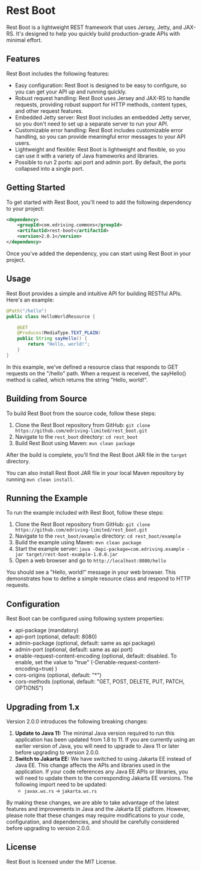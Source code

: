 # Rest Boot

Rest Boot is a lightweight REST framework that uses Jersey, Jetty, and JAX-RS. It's designed to help you quickly build production-grade APIs with minimal effort.

## Features

Rest Boot includes the following features:

- Easy configuration: Rest Boot is designed to be easy to configure, so you can get your API up and running quickly.
- Robust request handling: Rest Boot uses Jersey and JAX-RS to handle requests, providing robust support for HTTP methods, content types, and other request features.
- Embedded Jetty server: Rest Boot includes an embedded Jetty server, so you don't need to set up a separate server to run your API.
- Customizable error handling: Rest Boot includes customizable error handling, so you can provide meaningful error messages to your API users.
- Lightweight and flexible: Rest Boot is lightweight and flexible, so you can use it with a variety of Java frameworks and libraries.
- Possible to run 2 ports: api port and admin port. By default, the ports collapsed into a single port. 

## Getting Started

To get started with Rest Boot, you'll need to add the following dependency to your project:

```xml
<dependency>
    <groupId>com.edriving.commons</groupId>
    <artifactId>rest-boot</artifactId>
    <version>2.0.1</version>
</dependency>
```
Once you've added the dependency, you can start using Rest Boot in your project.

## Usage

Rest Boot provides a simple and intuitive API for building RESTful APIs. Here's an example:

```java
@Path("/hello")
public class HelloWorldResource {

    @GET
    @Produces(MediaType.TEXT_PLAIN)
    public String sayHello() {
        return "Hello, world!";
    }
}
```

In this example, we've defined a resource class that responds to GET requests on the "/hello" path. When a request is received, the sayHello() method is called, which returns the string "Hello, world!".

## Building from Source

To build Rest Boot from the source code, follow these steps:

1. Clone the Rest Boot repository from GitHub: `git clone https://github.com/edriving-limited/rest_boot.git`
2. Navigate to the `rest_boot` directory: `cd rest_boot`
3. Build Rest Boot using Maven: `mvn clean package`

After the build is complete, you'll find the Rest Boot JAR file in the `target` directory.

You can also install Rest Boot JAR file in your local Maven repository by running `mvn clean install`.

## Running the Example

To run the example included with Rest Boot, follow these steps:

1. Clone the Rest Boot repository from GitHub: `git clone https://github.com/edriving-limited/rest_boot.git`
2. Navigate to the `rest_boot/example` directory: `cd rest_boot/example`
3. Build the example using Maven: `mvn clean package`
4. Start the example server: `java -Dapi-package=com.edriving.example -jar target/rest-boot-example-1.0.0.jar`
5. Open a web browser and go to `http://localhost:8080/hello`

You should see a "Hello, world!" message in your web browser. This demonstrates how to define a simple resource class and respond to HTTP requests.


## Configuration
Rest Boot can be configured using following system properties:
- api-package (mandatory)
- api-port (optional, default: 8080)
- admin-package (optional, default: same as api package)
- admin-port (optional, default: same as api port)
- enable-request-content-encoding (optional, default: disabled. To enable, set the value to "true" (-Denable-request-content-encoding=true) )
- cors-origins (optional, default: "*")
- cors-methods (optional, default: "GET, POST, DELETE, PUT, PATCH, OPTIONS")

## Upgrading from 1.x
Version 2.0.0 introduces the following breaking changes:

1. **Update to Java 11:** The minimal Java version required to run this application has been updated from 1.8 to 11. If you are currently using an earlier version of Java, you will need to upgrade to Java 11 or later before upgrading to version 2.0.0.
2. **Switch to Jakarta EE:** We have switched to using Jakarta EE instead of Java EE. This change affects the APIs and libraries used in the application. If your code references any Java EE APIs or libraries, you will need to update them to the corresponding Jakarta EE versions.  The following import need to be updated:
   * `javax.ws.rs` -> `jakarta.ws.rs`

By making these changes, we are able to take advantage of the latest features and improvements in Java and the Jakarta EE platform. However, please note that these changes may require modifications to your code, configuration, and dependencies, and should be carefully considered before upgrading to version 2.0.0.


## License

Rest Boot is licensed under the MIT License.
